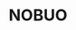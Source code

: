 ---
title: "NOBUO"
description: "NOBUO"
layout: shop
keywords:
  - 美食競賽
  - 台灣美食
  - 美食精選
datePublished: "2025-06-30"
dateModified: "2025-07-03"
city: "台北市"
district: "中正區"
address: "台北市中正區泰安街8號"
phone: ""
geo: "25.03996671939309, 121.52793769185233"
google_map: "https://maps.app.goo.gl/EbNR51k4LpATs9189"
footinder: "https://footinder.com.tw/%E5%8F%B0%E5%8C%97%E5%B8%82%E4%B8%AD%E6%AD%A3%E5%8D%80/362097/"
official: "https://nobuo.tw/"
award:
  - name: "500盤"
    year: "2024"
    entries:
      - dishes:
          - "李氏咖哩"
          - "蕎麥鰆魚"
          - "帆立貝"
          - "南島羊里肌/百合根/血旺"

---